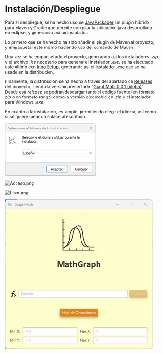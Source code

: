 # Instalación/Despliegue

Para el despliegue, se ha hecho uso de [JavaPackager](https://github.com/fvarrui/JavaPackager), un plugin híbrido para Maven y Gradle que permite compilar la aplicación java desarrollada en eclipse, y generando así un instalador.

Lo primero que se ha hecho ha sido añadir el plugin de Maven al proyecto, y empaquetar este mismo haciendo uso del comando de Maven <mvn package>.

Una vez se ha empaquetado el proyecto, generando así los instaladores *.zip* y el archivo *.iss* necesario para generar el instalador *.exe*, se ha ejecutado este último con [Inno Setup](https://jrsoftware.org/isinfo.php), generando así el instalador *.exe* que se ha usado en la distribución.

Finalmente, la distribución se ha hecho a traves del apartado de [Releases](https://github.com/eguerod/integracion-dam/releases) del proyecto, siendo la versión presentada "[GraphMath 0.0.1 (Alpha)](https://github.com/eguerod/integracion-dam/releases/tag/v.0.0.1_alpha)". Desde esa *release* se podrán descargar tanto el código fuente (en formato *zip* o en formato *tar.gz*) como la versión ejecutable en *.zip* y el instalador para Windows *.exe*.

En cuanto a la instalación, es simple, permitiendo elegir el idioma, así como si se quiere crear un enlace al escritorio.

![imgs\install\Idioma.png](imgs\install\Idioma.png)

![Acceso.png](C:\Users\USUARIO\Desktop\ProyectoFinal\integracion-dam\docs\imgs\install\Acceso.png)

![Listo.png](C:\Users\USUARIO\Desktop\ProyectoFinal\integracion-dam\docs\imgs\install\Listo.png)

![Ventana.png](imgs\install\Ventana.png)
